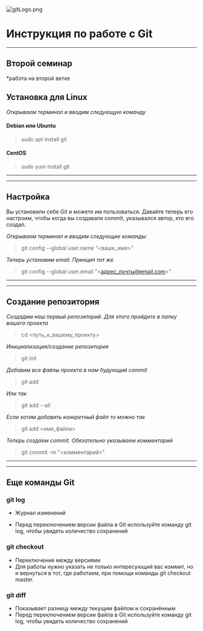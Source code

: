 ![gitLogo.png](gitLogo.png)
# Инструкция по работе с Git
-----------------------------
## Второй семинар
*работа на второй ветке





## Установка для Linux

*Открываем терминал и вводим следующую команду*

#### Debian или Ubuntu 
>sudo apt install git
#### CentOS
>sudo yum install git
-------------
------------

## Настройка

Вы установили себе Git и можете им пользоваться. Давайте теперь его настроим, чтобы когда вы создавали commit, указывался автор, кто его создал.

*Открываем терминал и вводим следующие команды:*

>git config --global user.name "<ваше_имя>"

*Теперь установим email. Принцип тот же.*
>git config --global user.email "<адрес_почты@email.com>"
------------------------
------------------------

## Создание репозитория

*Создадим наш первый репозиторий. Для этого пройдите в папку вашего проекта*
>cd <путь_к_вашему_проекту>

*Инициализация/создание репозитория*
>git init

*Добавим все файлы проекта в нам будующий commit*
>git add

*Или так*
>git add --all

*Если хотим добавить конкретный файл то можно так*
>git add <имя_файла> 

*Теперь создаем commit. Обязательно указываем комментарий*
>git commit -m "<комментарий>"
-------------------
-------------------

## Еще команды Git

### git log 
* Журнал изменений

* Перед переключением версии файла в Git
используйте команду git log, чтобы увидеть
количество сохранений

### git checkout

* Переключение между версиями
* Для работы нужно указать не только интересующий вас коммит, но и вернуться в тот, где работаем, при помощи команды git checkout master.

### git diff
* Показывает разницу между текущим файлом и сохранённым
* Перед переключением версии файла в Git используйте команду git log, чтобы увидеть количество сохранений